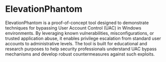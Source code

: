 # ElevationPhantom
ElevationPhantom is a proof-of-concept tool designed to demonstrate techniques for bypassing User Account Control (UAC) in Windows environments. By leveraging known vulnerabilities, misconfigurations, or trusted application abuse, it enables privilege escalation from standard user accounts to administrative levels. The tool is built for educational and research purposes to help security professionals understand UAC bypass mechanisms and develop robust countermeasures against such exploits.
